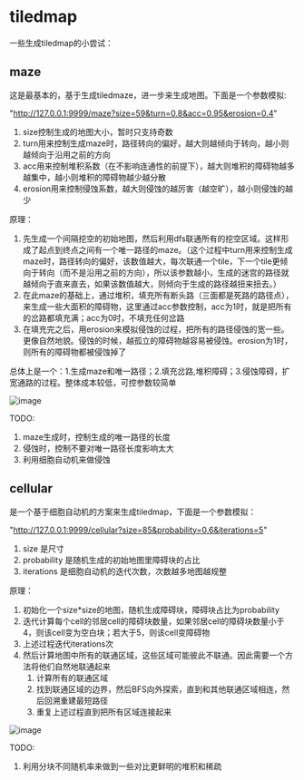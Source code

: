 # tiledmap
一些生成tiledmap的小尝试：

## maze
   
这是最基本的，基于生成tiledmaze，进一步来生成地图。下面是一个参数模拟:

"http://127.0.0.1:9999/maze?size=59&turn=0.8&acc=0.95&erosion=0.4"


1. size控制生成的地图大小，暂时只支持奇数
2. turn用来控制生成maze时，路径转向的偏好，越大则越倾向于转向，越小则越倾向于沿用之前的方向
3. acc用来控制堆积系数（在不影响连通性的前提下），越大则堆积的障碍物越多越集中，越小则堆积的障碍物越少越分散
4. erosion用来控制侵蚀系数，越大则侵蚀的越厉害（越空旷），越小则侵蚀的越少


原理：
1. 先生成一个间隔挖空的初始地图，然后利用dfs联通所有的挖空区域。这样形成了起点到终点之间有一个唯一路径的maze。（这个过程中turn用来控制生成maze时，路径转向的偏好，该数值越大，每次联通一个tile，下一个tile更倾向于转向（而不是沿用之前的方向），所以该参数越小，生成的迷宫的路径就越倾向于直来直去，如果该数值越大，则倾向于生成的路径越扭来扭去。）
2. 在此maze的基础上，通过堆积，填充所有断头路（三面都是死路的路径点），来生成一些大面积的障碍物，这里通过acc参数控制，acc为1时，就是把所有的岔路都填充满；acc为0时，不填充任何岔路
3. 在填充完之后，用erosion来模拟侵蚀的过程，把所有的路径侵蚀的宽一些。更像自然地貌。侵蚀的时候，越孤立的障碍物越容易被侵蚀。erosion为1时，则所有的障碍物都被侵蚀掉了

总体上是一个：1.生成maze和唯一路径；2.填充岔路,堆积障碍；3.侵蚀障碍，扩宽通路的过程。整体成本较低，可控参数较简单

![image](https://github.com/wddllyy/tiledmap/blob/main/doc/IMG/Screenshot_maze.png)

TODO: 
 1. maze生成时，控制生成的唯一路径的长度
 2. 侵蚀时，控制不要对唯一路径长度影响太大
 3. 利用细胞自动机来做侵蚀
   
   
    
## cellular
    
是一个基于细胞自动机的方案来生成tiledmap，下面是一个参数模拟：

"http://127.0.0.1:9999/cellular?size=85&probability=0.6&iterations=5"

1. size 是尺寸
2. probability 是随机生成的初始地图里障碍块的占比
3. iterations 是细胞自动机的迭代次数，次数越多地图越规整

原理：
1. 初始化一个size*size的地图，随机生成障碍块，障碍块占比为probability
2. 迭代计算每个cell的邻居cell的障碍块数量，如果邻居cell的障碍块数量小于4，则该cell变为空白块；若大于5，则该cell变障碍物
3. 上述过程迭代iterations次
4. 然后计算地图中所有的联通区域，这些区域可能彼此不联通。因此需要一个方法将他们自然地联通起来
    1. 计算所有的联通区域
    2. 找到联通区域的边界，然后BFS向外探索，直到和其他联通区域相连，然后回溯重建最短路径
    3. 重复上述过程直到把所有区域连接起来

![image](https://github.com/wddllyy/tiledmap/blob/main/doc/IMG/Screenshot_cellular.png)

TODO:
1. 利用分块不同随机率来做到一些对比更鲜明的堆积和稀疏